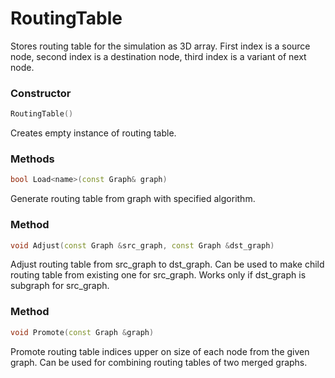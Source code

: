 # RoutingTable

Stores routing table for the simulation as 3D array. 
First index is a source node, second index is a destination node, third index is a variant of next node.

### Constructor 
```c++ 
RoutingTable()
```
Creates empty instance of routing table.

### Methods 
```c++
bool Load<name>(const Graph& graph)
```
Generate routing table from graph with specified algorithm.


### Method 
```c++
void Adjust(const Graph &src_graph, const Graph &dst_graph)
```
Adjust routing table from src_graph to dst_graph. Can be used to make child 
routing table from existing one for src_graph. Works only if dst_graph is subgraph for src_graph.

### Method 
```c++
void Promote(const Graph &graph)
```
Promote routing table indices upper on size of each node from the given graph. 
Can be used for combining routing tables of two merged graphs.
